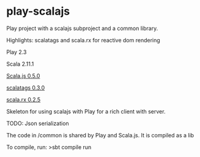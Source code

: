 play-scalajs
============

Play project with a scalajs subproject and a common library.

Highlights: scalatags and scala.rx for reactive dom rendering

Play 2.3

Scala 2.11.1

[Scala.js 0.5.0](http://www.scala-js.org/)

[scalatags 0.3.0](https://github.com/lihaoyi/scalatags)

[scala.rx 0.2.5](https://github.com/lihaoyi/scala.rx)



Skeleton for using scalajs with Play for a rich client with server.

TODO: Json serialization


The code in /common is shared by Play and Scala.js.  It is compiled as a lib

To compile, run: >sbt compile run

